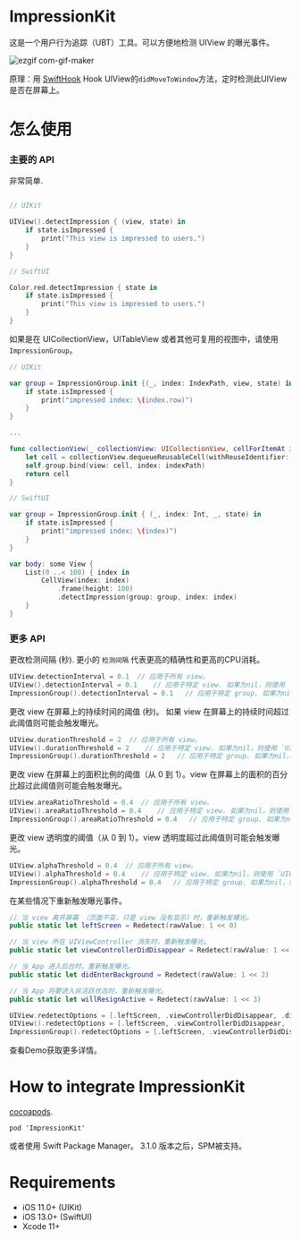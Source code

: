 # ImpressionKit

这是一个用户行为追踪（UBT）工具。可以方便地检测 UIView 的曝光事件。

![ezgif com-gif-maker](https://user-images.githubusercontent.com/5275802/120922347-30a2d200-c6fb-11eb-8994-f97c2bbc0ff8.gif)

原理：用 [SwiftHook](https://github.com/623637646/SwiftHook) Hook UIView的`didMoveToWindow`方法，定时检测此UIView是否在屏幕上。

# 怎么使用

### 主要的 API

非常简单. 

```swift

// UIKit

UIView().detectImpression { (view, state) in
    if state.isImpressed {
        print("This view is impressed to users.")
    }
}

// SwiftUI

Color.red.detectImpression { state in
    if state.isImpressed {
        print("This view is impressed to users.")
    }
}
```

如果是在 UICollectionView，UITableView 或者其他可复用的视图中，请使用`ImpressionGroup`。

```swift
// UIKit

var group = ImpressionGroup.init {(_, index: IndexPath, view, state) in
    if state.isImpressed {
        print("impressed index: \(index.row)")
    }
}

...

func collectionView(_ collectionView: UICollectionView, cellForItemAt indexPath: IndexPath) -> UICollectionViewCell {
    let cell = collectionView.dequeueReusableCell(withReuseIdentifier: "Cell", for: indexPath) as! Cell
    self.group.bind(view: cell, index: indexPath)
    return cell
}

// SwiftUI

var group = ImpressionGroup.init { (_, index: Int, _, state) in
    if state.isImpressed {
        print("impressed index: \(index)")
    }
}

var body: some View {
    List(0 ..< 100) { index in
        CellView(index: index)
            .frame(height: 100)
            .detectImpression(group: group, index: index)
    }
}
```

### 更多 API

更改检测间隔 (秒). 更小的 `检测间隔` 代表更高的精确性和更高的CPU消耗。

```swift
UIView.detectionInterval = 0.1  // 应用于所有 view。
UIView().detectionInterval = 0.1    // 应用于特定 view. 如果为nil，则使用 `UIView.detectionInterval`。
ImpressionGroup().detectionInterval = 0.1   // 应用于特定 group. 如果为nil，则使用 `UIView.detectionInterval`。
```

更改 view 在屏幕上的持续时间的阈值 (秒)。 如果 view 在屏幕上的持续时间超过此阈值则可能会触发曝光。

```swift
UIView.durationThreshold = 2  // 应用于所有 view。
UIView().durationThreshold = 2    // 应用于特定 view. 如果为nil，则使用 `UIView.durationThreshold`。
ImpressionGroup().durationThreshold = 2   // 应用于特定 group. 如果为nil，则使用 `UIView.durationThreshold`。
```

更改 view 在屏幕上的面积比例的阈值（从 0 到 1）。view 在屏幕上的面积的百分比超过此阈值则可能会触发曝光。

```swift
UIView.areaRatioThreshold = 0.4  // 应用于所有 view。
UIView().areaRatioThreshold = 0.4    // 应用于特定 view. 如果为nil，则使用 `UIView.areaRatioThreshold`。
ImpressionGroup().areaRatioThreshold = 0.4   // 应用于特定 group. 如果为nil，则使用 `UIView.areaRatioThreshold` 。
```

更改 view 透明度的阈值（从 0 到 1）。view 透明度超过此阈值则可能会触发曝光。

```swift
UIView.alphaThreshold = 0.4  // 应用于所有 view。
UIView().alphaThreshold = 0.4    // 应用于特定 view. 如果为nil，则使用 `UIView.alphaThreshold`。
ImpressionGroup().alphaThreshold = 0.4   // 应用于特定 group. 如果为nil，则使用 `UIView.alphaThreshold` 。
```

在某些情况下重新触发曝光事件。

```swift
// 当 view 离开屏幕 （页面不变，只是 view 没有显示）时，重新触发曝光。
public static let leftScreen = Redetect(rawValue: 1 << 0)

// 当 view 所在 UIViewController 消失时，重新触发曝光。
public static let viewControllerDidDisappear = Redetect(rawValue: 1 << 1)

// 当 App 进入后台时，重新触发曝光。
public static let didEnterBackground = Redetect(rawValue: 1 << 2)

// 当 App 将要进入非活跃状态时，重新触发曝光。
public static let willResignActive = Redetect(rawValue: 1 << 3)
```

```swift
UIView.redetectOptions = [.leftScreen, .viewControllerDidDisappear, .didEnterBackground, .willResignActive]  // 应用于所有 view。
UIView().redetectOptions = [.leftScreen, .viewControllerDidDisappear, .didEnterBackground, .willResignActive]    // 应用于特定 view. 如果为nil，则使用`UIView.redetectOptions`。
ImpressionGroup().redetectOptions = [.leftScreen, .viewControllerDidDisappear, .didEnterBackground, .willResignActive]   // 应用于特定 group. 如果为nil，则使用 `UIView.redetectOptions`。
```

查看Demo获取更多详情。

# How to integrate ImpressionKit

[cocoapods](https://cocoapods.org/). 

```
pod 'ImpressionKit'
```

或者使用 Swift Package Manager。 3.1.0 版本之后，SPM被支持。

# Requirements

- iOS 11.0+ (UIKit)
- iOS 13.0+ (SwiftUI)
- Xcode 11+
